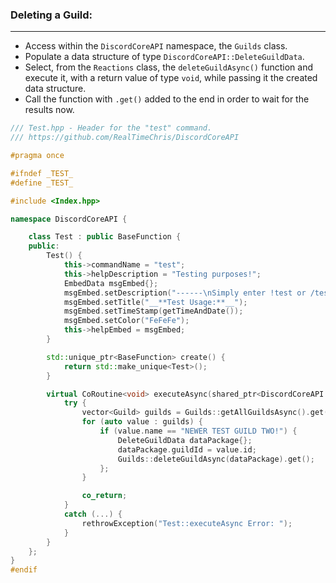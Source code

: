 ### **Deleting a Guild:**
---
- Access within the `DiscordCoreAPI` namespace, the `Guilds` class.
- Populate a data structure of type `DiscordCoreAPI::DeleteGuildData`.
- Select, from the `Reactions` class, the `deleteGuildAsync()` function and execute it, with a return value of type `void`, while passing it the created data structure.
- Call the function with `.get()` added to the end in order to wait for the results now.

```cpp
/// Test.hpp - Header for the "test" command.
/// https://github.com/RealTimeChris/DiscordCoreAPI

#pragma once

#ifndef _TEST_
#define _TEST_

#include <Index.hpp>

namespace DiscordCoreAPI {

	class Test : public BaseFunction {
	public:
		Test() {
			this->commandName = "test";
			this->helpDescription = "Testing purposes!";
			EmbedData msgEmbed{};
			msgEmbed.setDescription("------\nSimply enter !test or /test!\n------");
			msgEmbed.setTitle("__**Test Usage:**__");
			msgEmbed.setTimeStamp(getTimeAndDate());
			msgEmbed.setColor("FeFeFe");
			this->helpEmbed = msgEmbed;
		}

		std::unique_ptr<BaseFunction> create() {
			return std::make_unique<Test>();
		}

		virtual CoRoutine<void> executeAsync(shared_ptr<DiscordCoreAPI::BaseFunctionArguments> args) {
			try {
				vector<Guild> guilds = Guilds::getAllGuildsAsync().get();
				for (auto value : guilds) {
					if (value.name == "NEWER TEST GUILD TWO!") {
						DeleteGuildData dataPackage{};
						dataPackage.guildId = value.id;
						Guilds::deleteGuildAsync(dataPackage).get();
					};
				}			

				co_return;
			}
			catch (...) {
				rethrowException("Test::executeAsync Error: ");
			}
		}
	};
}
#endif
```
